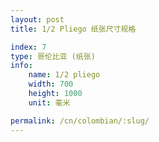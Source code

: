 ```yaml
---
layout: post
title: 1/2 Pliego 纸张尺寸规格

index: 7
type: 哥伦比亚 (纸张)
info:
    name: 1/2 pliego
    width: 700
    height: 1000
    unit: 毫米

permalink: /cn/colombian/:slug/
---
```



